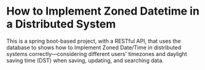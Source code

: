# How to Implement Zoned Datetime in a Distributed System
This is a spring boot-based project, with a RESTful API, 
that uses the database to shows how to Implement Zoned Date/Time in distributed systems correctly—considering 
different users' timezones and daylight saving time (DST) when saving, updating, and searching data.
